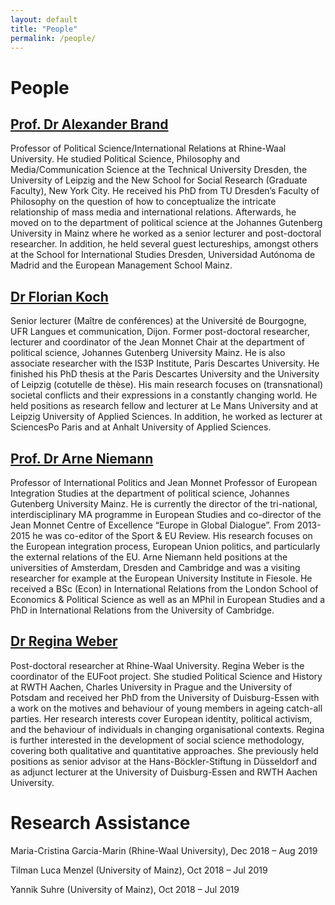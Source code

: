 ```yaml
---
layout: default
title: "People"
permalink: /people/
---
```

# People

## [Prof. Dr Alexander Brand](https://www.hochschule-rhein-waal.de/en/faculties/society-and-economics/organisation/professors/prof-dr-alexander-brand)

Professor of Political Science/International Relations at Rhine-Waal University. He studied Political Science, Philosophy and Media/Communication Science at the Technical University Dresden, the University of Leipzig and the New School for Social Research (Graduate Faculty), New York City. He received his PhD from TU Dresden’s Faculty of Philosophy on the question of how to conceptualize the intricate relationship of mass media and international relations. Afterwards, he moved on to the department of political science at the Johannes Gutenberg University in Mainz where he worked as a senior lecturer and post-doctoral researcher. In addition, he held several guest lectureships, amongst others at the School for International Studies Dresden, Universidad Autónoma de Madrid and the European Management School Mainz.

## [Dr Florian Koch](https://til.u-bourgogne.fr/equipe/enseignants-chercheurs/3-equipes/enseignants-chercheurs/410-florian-koch.html)

Senior lecturer (Maître de conférences) at the Université de Bourgogne, UFR Langues et communication, Dijon. Former post-doctoral researcher, lecturer and coordinator of the Jean Monnet Chair at the department of political science, Johannes Gutenberg University Mainz. He is also associate researcher with the IS3P Institute, Paris Descartes University. He finished his PhD thesis at the Paris Descartes University and the University of Leipzig (cotutelle de thèse). His main research focuses on (transnational) societal conflicts and their expressions in a constantly changing world. He held positions as research fellow and lecturer at Le Mans University and at Leipzig University of Applied Sciences. In addition, he worked as lecturer at SciencesPo Paris and at Anhalt University of Applied Sciences.


## [Prof. Dr Arne Niemann](https://international.politics.uni-mainz.de/staff/arne-niemann/)

Professor of International Politics and Jean Monnet Professor of European Integration Studies at the department of political science, Johannes Gutenberg University Mainz. He is currently the director of the tri-national, interdisciplinary MA programme in European Studies and co-director of the Jean Monnet Centre of Excellence “Europe in Global Dialogue”. From 2013-2015 he was co-editor of the Sport & EU Review. His research focuses on the European integration process, European Union politics, and particularly the external relations of the EU. Arne Niemann held positions at the universities of Amsterdam, Dresden and Cambridge and was a visiting researcher for example at the European University Institute in Fiesole. He received a BSc (Econ) in International Relations from the London School of Economics & Political Science as well as an MPhil in European Studies and a PhD in International Relations from the University of Cambridge.


## [Dr Regina Weber](https://reginaweber.github.io/)

Post-doctoral researcher at Rhine-Waal University. Regina Weber is the coordinator of the EUFoot project. She studied Political Science and History at RWTH Aachen, Charles University in Prague and the University of Potsdam and received her PhD from the University of Duisburg-Essen with a work on the motives and behaviour of young members in ageing catch-all parties. Her research interests cover European identity, political activism, and the behaviour of individuals in changing organisational contexts. Regina is further interested in the development of social science methodology, covering both qualitative and quantitative approaches. She previously held positions as senior advisor at the Hans-Böckler-Stiftung in Düsseldorf and as adjunct lecturer at the University of Duisburg-Essen and RWTH Aachen University.



# Research Assistance

Maria-Cristina Garcia-Marin (Rhine-Waal University), Dec 2018 – Aug 2019

Tilman Luca Menzel (University of Mainz), Oct 2018 – Jul 2019

Yannik Suhre (University of Mainz), Oct 2018 – Jul 2019
